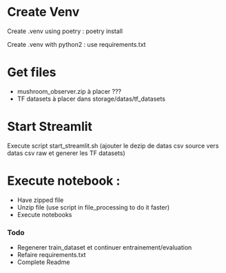 
# Create Venv
Create .venv using poetry :
poetry install

Create .venv with python2 :
use requirements.txt


# Get files
- mushroom_observer.zip à placer ???
- TF datasets à placer dans storage/datas/tf_datasets

# Start Streamlit
Execute script start_streamlit.sh (ajouter le dezip de datas csv source vers datas csv raw et generer les TF datasets)


# Execute notebook :
- Have zipped file
- Unzip file (use script in file_processing to do it faster)
- Execute notebooks




### Todo
- Regenerer train_dataset et continuer entrainement/evaluation
- Refaire requirements.txt
- Complete Readme